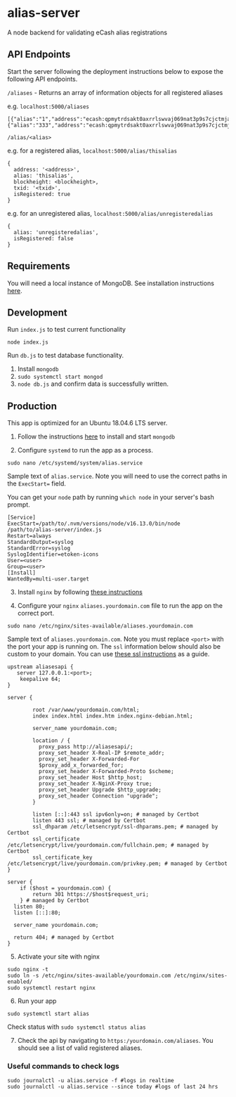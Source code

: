 # alias-server

A node backend for validating eCash alias registrations

## API Endpoints

Start the server following the deployment instructions below to expose the following API endpoints.

`/aliases` - Returns an array of information objects for all registered aliases

e.g. `localhost:5000/aliases`

```
[{"alias":"1","address":"ecash:qpmytrdsakt0axrrlswvaj069nat3p9s7cjctmjasj"},{"alias":"333","address":"ecash:qpmytrdsakt0axrrlswvaj069nat3p9s7cjctmjasj"}]
```

`/alias/<alias>`

e.g. for a registered alias, `localhost:5000/alias/thisalias`

```
{
  address: '<address>',
  alias: 'thisalias',
  blockheight: <blockheight>,
  txid: '<txid>',
  isRegistered: true
}
```

e.g. for an unregistered alias, `localhost:5000/alias/unregisteredalias`

```
{
  alias: 'unregisteredalias',
  isRegistered: false
}
```

## Requirements

You will need a local instance of MongoDB. See installation instructions [here](https://www.mongodb.com/docs/manual/tutorial/install-mongodb-on-ubuntu/).

## Development

Run `index.js` to test current functionality

`node index.js`

Run `db.js` to test database functionality.

1. Install `mongodb`
2. `sudo systemctl start mongod`
3. `node db.js` and confirm data is successfully written.

## Production

This app is optimized for an Ubuntu 18.04.6 LTS server.

1. Follow the instructions [here](https://www.digitalocean.com/community/tutorials/how-to-install-mongodb-on-ubuntu-18-04-source) to install and start `mongodb`

2. Configure `systemd` to run the app as a process.

```
sudo nano /etc/systemd/system/alias.service
```

Sample text of `alias.service`. Note you will need to use the correct paths in the `ExecStart=` field.

You can get your `node` path by running `which node` in your server's bash prompt.

```
[Service]
ExecStart=/path/to/.nvm/versions/node/v16.13.0/bin/node /path/to/alias-server/index.js
Restart=always
StandardOutput=syslog
StandardError=syslog
SyslogIdentifier=etoken-icons
User=<user>
Group=<user>
[Install]
WantedBy=multi-user.target
```

3. Install `nginx` by following [these instructions](https://www.digitalocean.com/community/tutorials/how-to-install-nginx-on-ubuntu-18-04-quickstart)

4. Configure your `nginx` `aliases.yourdomain.com` file to run the app on the correct port.

```
sudo nano /etc/nginx/sites-available/aliases.yourdomain.com
```

Sample text of `aliases.yourdomain.com`. Note you must replace `<port>` with the port your app is running on. The `ssl` information below should also be custom to your domain. You can use [these ssl instructions](https://www.digitalocean.com/community/tutorials/how-to-secure-nginx-with-let-s-encrypt-on-ubuntu-18-04) as a guide.

```
upstream aliasesapi {
   server 127.0.0.1:<port>;
    keepalive 64;
}

server {

        root /var/www/yourdomain.com/html;
        index index.html index.htm index.nginx-debian.html;

        server_name yourdomain.com;

        location / {
          proxy_pass http://aliasesapi/;
          proxy_set_header X-Real-IP $remote_addr;
          proxy_set_header X-Forwarded-For
          $proxy_add_x_forwarded_for;
          proxy_set_header X-Forwarded-Proto $scheme;
          proxy_set_header Host $http_host;
          proxy_set_header X-NginX-Proxy true;
          proxy_set_header Upgrade $http_upgrade;
          proxy_set_header Connection "upgrade";
        }

        listen [::]:443 ssl ipv6only=on; # managed by Certbot
        listen 443 ssl; # managed by Certbot
        ssl_dhparam /etc/letsencrypt/ssl-dhparams.pem; # managed by Certbot
        ssl_certificate /etc/letsencrypt/live/yourdomain.com/fullchain.pem; # managed by Certbot
        ssl_certificate_key /etc/letsencrypt/live/yourdomain.com/privkey.pem; # managed by Certbot
}

server {
    if ($host = yourdomain.com) {
        return 301 https://$host$request_uri;
    } # managed by Certbot
  listen 80;
  listen [::]:80;

  server_name yourdomain.com;

  return 404; # managed by Certbot
}
```

5. Activate your site with nginx

```
sudo nginx -t
sudo ln -s /etc/nginx/sites-available/yourdomain.com /etc/nginx/sites-enabled/
sudo systemctl restart nginx
```

6. Run your app

```
sudo systemctl start alias
```

Check status with `sudo systemctl status alias`

7. Check the api by navigating to `https:/yourdomain.com/aliases`. You should see a list of valid registered aliases.

### Useful commands to check logs

```
sudo journalctl -u alias.service -f #logs in realtime
sudo journalctl -u alias.service --since today #logs of last 24 hrs
```
